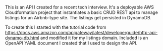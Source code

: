 This is an API I created for a recent tech interview.  It's a deployable AWS Cloudformation project that instantiates a basic CRUD REST api to manage listings for an Airbnb-type site.  The listings get persisted in DynamoDB.

To create this I started with the tutorial code from https://docs.aws.amazon.com/apigateway/latest/developerguide/http-api-dynamo-db.html and modified it for my listings domain.  Included is an OpenAPI YAML document  I created that I used to design the API.
